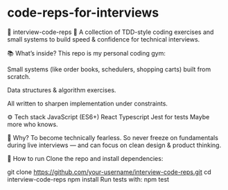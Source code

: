 # code-reps-for-interviews

🚀 interview-code-reps
💪 A collection of TDD-style coding exercises and small systems to build speed & confidence for technical interviews.

📚 What’s inside?
This repo is my personal coding gym:

Small systems (like order books, schedulers, shopping carts) built from scratch.

Data structures & algorithm exercises.

All written to sharpen implementation under constraints.

⚙️ Tech stack
JavaScript (ES6+)
React
Typescript
Jest for tests
Maybe more who knows.

🎯 Why?
To become technically fearless.
So never freeze on fundamentals during live interviews — and can focus on clean design & product thinking.

🚀 How to run
Clone the repo and install dependencies:

git clone https://github.com/your-username/interview-code-reps.git
cd interview-code-reps
npm install
Run tests with:
npm test

